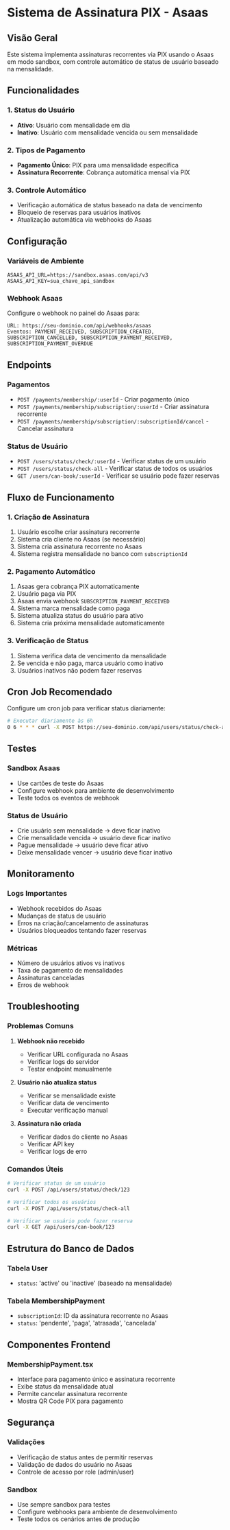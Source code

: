 # Sistema de Assinatura PIX - Asaas

## Visão Geral

Este sistema implementa assinaturas recorrentes via PIX usando o Asaas em modo sandbox, com controle automático de status de usuário baseado na mensalidade.

## Funcionalidades

### 1. Status do Usuário
- **Ativo**: Usuário com mensalidade em dia
- **Inativo**: Usuário com mensalidade vencida ou sem mensalidade

### 2. Tipos de Pagamento
- **Pagamento Único**: PIX para uma mensalidade específica
- **Assinatura Recorrente**: Cobrança automática mensal via PIX

### 3. Controle Automático
- Verificação automática de status baseado na data de vencimento
- Bloqueio de reservas para usuários inativos
- Atualização automática via webhooks do Asaas

## Configuração

### Variáveis de Ambiente
```env
ASAAS_API_URL=https://sandbox.asaas.com/api/v3
ASAAS_API_KEY=sua_chave_api_sandbox
```

### Webhook Asaas
Configure o webhook no painel do Asaas para:
```
URL: https://seu-dominio.com/api/webhooks/asaas
Eventos: PAYMENT_RECEIVED, SUBSCRIPTION_CREATED, SUBSCRIPTION_CANCELLED, SUBSCRIPTION_PAYMENT_RECEIVED, SUBSCRIPTION_PAYMENT_OVERDUE
```

## Endpoints

### Pagamentos
- `POST /payments/membership/:userId` - Criar pagamento único
- `POST /payments/membership/subscription/:userId` - Criar assinatura recorrente
- `POST /payments/membership/subscription/:subscriptionId/cancel` - Cancelar assinatura

### Status de Usuário
- `POST /users/status/check/:userId` - Verificar status de um usuário
- `POST /users/status/check-all` - Verificar status de todos os usuários
- `GET /users/can-book/:userId` - Verificar se usuário pode fazer reservas

## Fluxo de Funcionamento

### 1. Criação de Assinatura
1. Usuário escolhe criar assinatura recorrente
2. Sistema cria cliente no Asaas (se necessário)
3. Sistema cria assinatura recorrente no Asaas
4. Sistema registra mensalidade no banco com `subscriptionId`

### 2. Pagamento Automático
1. Asaas gera cobrança PIX automaticamente
2. Usuário paga via PIX
3. Asaas envia webhook `SUBSCRIPTION_PAYMENT_RECEIVED`
4. Sistema marca mensalidade como paga
5. Sistema atualiza status do usuário para ativo
6. Sistema cria próxima mensalidade automaticamente

### 3. Verificação de Status
1. Sistema verifica data de vencimento da mensalidade
2. Se vencida e não paga, marca usuário como inativo
3. Usuários inativos não podem fazer reservas

## Cron Job Recomendado

Configure um cron job para verificar status diariamente:

```bash
# Executar diariamente às 6h
0 6 * * * curl -X POST https://seu-dominio.com/api/users/status/check-all
```

## Testes

### Sandbox Asaas
- Use cartões de teste do Asaas
- Configure webhook para ambiente de desenvolvimento
- Teste todos os eventos de webhook

### Status de Usuário
- Crie usuário sem mensalidade → deve ficar inativo
- Crie mensalidade vencida → usuário deve ficar inativo
- Pague mensalidade → usuário deve ficar ativo
- Deixe mensalidade vencer → usuário deve ficar inativo

## Monitoramento

### Logs Importantes
- Webhook recebidos do Asaas
- Mudanças de status de usuário
- Erros na criação/cancelamento de assinaturas
- Usuários bloqueados tentando fazer reservas

### Métricas
- Número de usuários ativos vs inativos
- Taxa de pagamento de mensalidades
- Assinaturas canceladas
- Erros de webhook

## Troubleshooting

### Problemas Comuns

1. **Webhook não recebido**
   - Verificar URL configurada no Asaas
   - Verificar logs do servidor
   - Testar endpoint manualmente

2. **Usuário não atualiza status**
   - Verificar se mensalidade existe
   - Verificar data de vencimento
   - Executar verificação manual

3. **Assinatura não criada**
   - Verificar dados do cliente no Asaas
   - Verificar API key
   - Verificar logs de erro

### Comandos Úteis

```bash
# Verificar status de um usuário
curl -X POST /api/users/status/check/123

# Verificar todos os usuários
curl -X POST /api/users/status/check-all

# Verificar se usuário pode fazer reserva
curl -X GET /api/users/can-book/123
```

## Estrutura do Banco de Dados

### Tabela User
- `status`: 'active' ou 'inactive' (baseado na mensalidade)

### Tabela MembershipPayment
- `subscriptionId`: ID da assinatura recorrente no Asaas
- `status`: 'pendente', 'paga', 'atrasada', 'cancelada'

## Componentes Frontend

### MembershipPayment.tsx
- Interface para pagamento único e assinatura recorrente
- Exibe status da mensalidade atual
- Permite cancelar assinatura recorrente
- Mostra QR Code PIX para pagamento

## Segurança

### Validações
- Verificação de status antes de permitir reservas
- Validação de dados do usuário no Asaas
- Controle de acesso por role (admin/user)

### Sandbox
- Use sempre sandbox para testes
- Configure webhooks para ambiente de desenvolvimento
- Teste todos os cenários antes de produção
